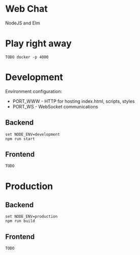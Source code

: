 # Web Chat

NodeJS and Elm

# Play right away

    TODO docker -p 4000



# Development

Environment configuration:

* PORT_WWW - HTTP for hosting index.html, scripts, styles
* PORT_WS - WebSocket communications

## Backend

    set NODE_ENV=development
    npm run start


## Frontend

    TODO


# Production

## Backend

    set NODE_ENV=production
    npm run build

## Frontend

    TODO